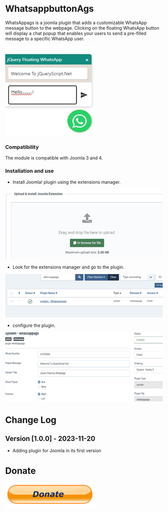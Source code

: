# WhatsappbuttonAgs

WhatsAppags is a joomla plugin that adds a customizable WhatsApp message button to the webpage. Clicking on the floating WhatsApp button will display a chat popup that enables your users to send a pre-filled message to a specific WhatsApp user.
 
![](https://github.com/alvinalvin/holamundo/blob/9843350a6d5d97cb643a340ce5365962520f25e2/whasaap.jpg)
### Compatibility
 The module is compatible with Joomla 3 and 4.
### Installation and use

<ul>
<li>Install Joomla! plugin using the extensions manager.</li>
</ul>

![](https://github.com/alvinalvin/holamundo/blob/4d66fb03376df76ea5f4c30825d7b59a66f186e5/imgg.jpg)

<ul>
<li>Look for the extensions manager and go to the plugin.</li>
</ul>

![](https://github.com/alvinalvin/holamundo/blob/ff8684dfcaece9276afdeddf8e408abdd9786cd0/complemen.jpg)

<ul>
<li>configure the plugin.</li>
</ul>

![](https://github.com/alvinalvin/holamundo/blob/90eee897b191705bb058fa5b983916bfb2c96b03/config.jpg)
# Change Log

## Version [1.0.0] - 2023-11-20

<ul>
<li>Adding plugin for Joomla in its first version</li>
</ul>

# Donate
<a title="" href="https://www.paypal.com/donate/?hosted_button_id=B7YYDKUTNU8PS"><img src="https://github.com/alvinalvin/holamundo/blob/1dce12abea45d82ecbce3423f7ecdeb3e5f275a5/PayPal-Donate-Button-PNG.png" alt="" /></a>

